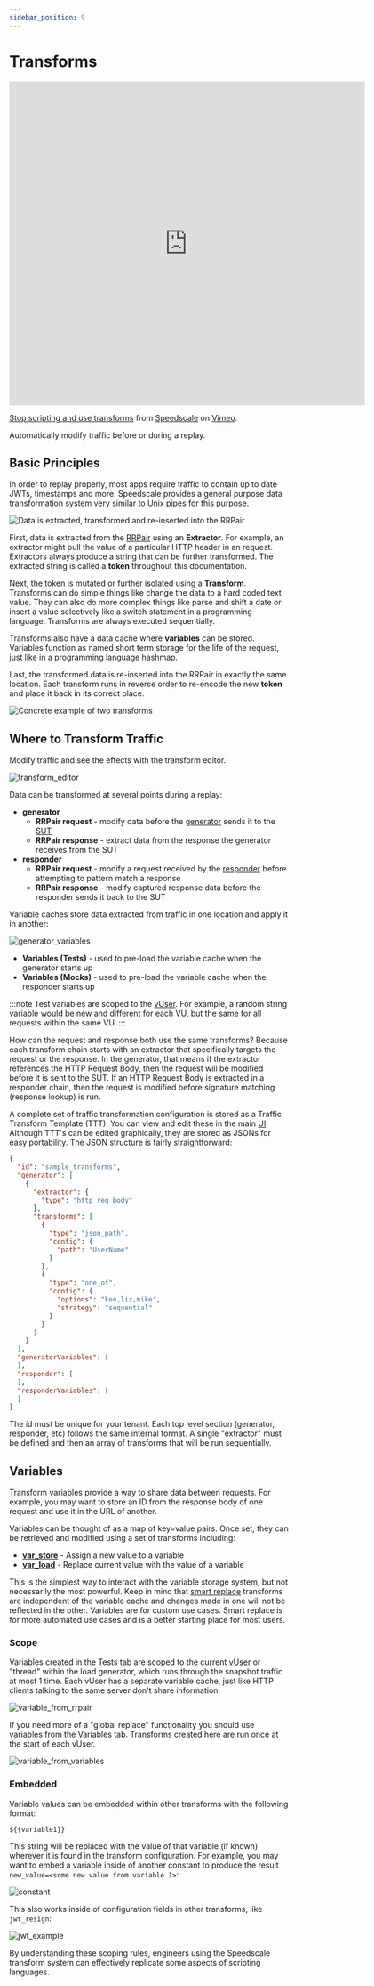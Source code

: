 ```yaml
---
sidebar_position: 9
---
```


# Transforms

<iframe src="https://player.vimeo.com/video/985860338" width="640" height="582" frameborder="0" allow="autoplay; fullscreen; picture-in-picture" allowfullscreen></iframe>
<p><a href="https://vimeo.com/985860338">Stop scripting and use transforms</a> from <a href="https://vimeo.com/speedscale">Speedscale</a> on <a href="https://vimeo.com">Vimeo</a>.</p>

Automatically modify traffic before or during a replay.

## Basic Principles

In order to replay properly, most apps require traffic to contain up to date JWTs, timestamps and more. Speedscale provides a general purpose data transformation system very similar to Unix pipes for this purpose.

![Data is extracted, transformed and re-inserted into the RRPair](./transforms/diagram.png)

First, data is extracted from the [RRPair](/reference/glossary.md#rrpair) using an **Extractor**. For example, an extractor might pull the value of a particular HTTP header in an request. Extractors always produce a string that can be further transformed. The extracted string is called a **token** throughout this documentation.

Next, the token is mutated or further isolated using a **Transform**. Transforms can do simple things like change the data to a hard coded text value. They can also do more complex things like parse and shift a date or insert a value selectively like a switch statement in a programming language. Transforms are always executed sequentially.

Transforms also have a data cache where **variables** can be stored. Variables function as named short term storage for the life of the request, just like in a programming language hashmap.

Last, the transformed data is re-inserted into the RRPair in exactly the same location. Each transform runs in reverse order to re-encode the new **token** and place it back in its correct place.

![Concrete example of two transforms](./transforms/diagram_with_data.png)

## Where to Transform Traffic

Modify traffic and see the effects with the transform editor.

![transform_editor](./transforms/editor.png)

Data can be transformed at several points during a replay:

- **generator**
  - **RRPair request** - modify data before the [generator](/reference/glossary.md#generator) sends it to the [SUT](/reference/glossary.md#sut)
  - **RRPair response** - extract data from the response the generator receives from the SUT
- **responder**
  - **RRPair request** - modify a request received by the [responder](/reference/glossary.md#responder) before attempting to pattern match a response
  - **RRPair response** - modify captured response data before the responder sends it back to the SUT

Variable caches store data extracted from traffic in one location and apply it in another:

![generator_variables](./transforms/generator_vars.png)

- **Variables (Tests)** - used to pre-load the variable cache when the generator starts up
- **Variables (Mocks)** - used to pre-load the variable cache when the responder starts up

:::note
Test variables are scoped to the [vUser](/reference/glossary.md#vuser). For example, a random string variable would be new and different for each VU, but the same for all requests within the same VU.
:::

How can the request and response both use the same transforms? Because each transform chain starts with an extractor that specifically targets the request or the response. In the generator, that means if the extractor references the HTTP Request Body, then the request will be modified before it is sent to the SUT. If an HTTP Request Body is extracted in a responder chain, then the request is modified before signature matching (response lookup) is run.

A complete set of traffic transformation configuration is stored as a Traffic Transform Template (TTT). You can view and edit these in the main [UI](https://app.speedscale.com/trafficTransforms). Although TTT's can be edited graphically, they are stored as JSONs for easy portability.  The JSON structure is fairly straightforward:

```json
{
  "id": "sample_transforms",
  "generator": [
    {
      "extractor": {
        "type": "http_req_body"
      },
      "transforms": [
        {
          "type": "json_path",
          "config": {
            "path": "UserName"
          }
        },
        {
          "type": "one_of",
          "config": {
            "options": "ken,liz,mike",
            "strategy": "sequential"
          }
        }
      ]
    }
  ],
  "generatorVariables": [
  ],
  "responder": [
  ],
  "responderVariables": [
  ]
}
```

The id must be unique for your tenant. Each top level section (generator, responder, etc) follows the same internal format.  A single "extractor" must be defined and then an array of transforms that will be run sequentially.

## Variables

Transform variables provide a way to share data between requests.  For example, you may want to store an ID from the response body of one request and use it in the URL of another.

Variables can be thought of as a map of key=value pairs. Once set, they can be retrieved and modified using a set of transforms including:

- **[var_store](/reference/transform-traffic/transforms/variable_store.md)** - Assign a new value to a variable
- **[var_load](/reference/transform-traffic/transforms/variable_store.md)** - Replace current value with the value of a variable

This is the simplest way to interact with the variable storage system, but not necessarily the most powerful. Keep in mind that [smart replace](/reference/transform-traffic/transforms/smart_replace.md) transforms are independent of the variable cache and changes made in one will not be reflected in the other. Variables are for custom use cases. Smart replace is for more automated use cases and is a better starting place for most users.

### Scope

Variables created in the Tests tab are scoped to the current [vUser](/reference/glossary.md#vuser) or "thread" within the load generator, which runs through the snapshot traffic at most 1 time. Each vUser has a separate variable cache, just like HTTP clients talking to the same server don't share information.

![variable_from_rrpair](./transforms/variable_from_rrpair.png)

If you need more of a "global replace" functionality you should use variables from the Variables tab.  Transforms created here are run once at the start of each vUser.

![variable_from_variables](./transforms/variable_from_variables_tab.png)

### Embedded

Variable values can be embedded within other transforms with the following format:

```
${{variable1}}
```

This string will be replaced with the value of that variable (if known) wherever it is found in the transform configuration. For example, you may want to embed a variable inside of another constant to produce the result `new_value=<some new value from variable 1>`:

![constant](./transforms/constant_example.png)

This also works inside of configuration fields in other transforms, like `jwt_resign`:

![jwt_example](./transforms/jwt_example.png)

By understanding these scoping rules, engineers using the Speedscale transform system can effectively replicate some aspects of scripting languages.
